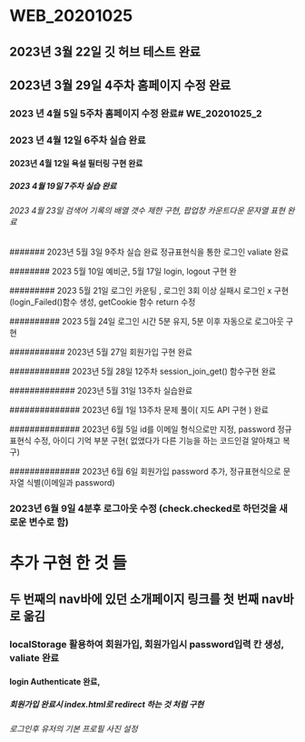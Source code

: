 # WEB_20201025

## 2023년 3월 22일 깃 허브 테스트 완료

## 2023년 3월 29일 4주차 홈페이지 수정 완료

### 2023 년 4월 5일 5주차 홈페이지 수정 완료# WE_20201025_2

### 2023 년 4월 12일 6주차 실습 완료

#### 2023년 4월 12일 욕설 필터링 구현 완료

##### 2023 4월 19일 7주차 실습 완료

###### 2023 4월 23일 검색어 기록의 배열 갯수 제한 구현, 팝업창 카운트다운 문자열 표현 완료

####### 2023년 5월 3일 9주차 실습 완료 정규표현식을 통한 로그인 valiate 완료

######## 2023 5월 10일 예비군, 5월 17일 login, logout 구현 완

######### 2023 5월 21일 로그인 카운팅 , 로그인 3회 이상 실패시 로그인 x 구현(login_Failed()함수 생성, getCookie 함수 return 수정

########## 2023 5월 24일 로그인 시간 5분 유지,
5분 이후 자동으로 로그아웃 구현

########### 2023년 5월 27일 회원가입 구현 완료

############ 2023년 5월 28일 12주차 session_join_get() 함수구현 완료

############# 2023년 5월 31일 13주차 실습완료

############## 2023년 6월 1일  13주차 문제 풀이( 지도 API 구현 ) 완료

############## 2023년 6월 5일 id를 이메일 형식으로만 지정, password 정규표현식 수정, 
아이디 기억 부분 구현( 없앴다가 다른 기능을 하는 코드인걸 알아채고 복구)

############## 2023년 6월 6일 회원가입 password 추가, 정규표현식으로 문자열 식별(이메일과 password)

### 2023년 6월 9일 4분후 로그아웃 수정 (check.checked로 하던것을 새로운 변수로 함)

# 추가 구현 한 것 들

## 두 번째의 nav바에 있던 소개페이지 링크를 첫 번째 nav바로 옮김 

### localStorage 활용하여 회원가입, 회원가입시 password입력 칸 생성, valiate 완료
 
#### login Authenticate 완료, 

##### 회원가입 완료시 index.html로 redirect 하는 것 처럼 구현

###### 로그인후 유저의 기본 프로필 사진 설정 
